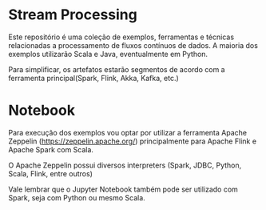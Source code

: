 # Stream Processing

Este repositório é uma coleção de exemplos, ferramentas e técnicas relacionadas a processamento de fluxos contínuos de dados.
A maioria dos exemplos utilizarão Scala e Java, eventualmente em Python.

Para simplificar, os artefatos estarão segmentos de acordo com a ferramenta principal(Spark, Flink, Akka, Kafka, etc.)

# Notebook

Para execução dos exemplos vou optar por utilizar a ferramenta Apache Zeppelin (https://zeppelin.apache.org/) principalmente para Apache Flink e Apache Spark com Scala.

O Apache Zeppelin possui diversos interpreters (Spark, JDBC, Python, Scala, Flink, entre outros)

Vale lembrar que o Jupyter Notebook também pode ser utilizado com Spark, seja com Python ou mesmo Scala.
